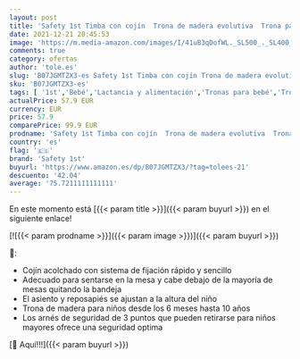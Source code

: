 ```yaml
---
layout: post
title: 'Safety 1st Timba con cojín  Trona de madera evolutiva  Trona para bebés con bandeja extraíble  Silla de altura regulable crece con el niño 6 meses - 10 años  color Natural'
date: 2021-12-21 20:45:53
image: 'https://m.media-amazon.com/images/I/41uB3qDofWL._SL500_._SL400_.jpg'
comments: true
category: ofertas
author: 'tole.es'
slug: 'B07JGMTZX3-es Safety 1st Timba con cojín Trona de madera evolutiva Trona...'
sku: 'B07JGMTZX3-es'
tags: [ '1st','Bebé','Lactancia y alimentación','Tronas para bebé','Tronas y asientos','bebés','safety','safety 1st','trona', ]
actualPrice: 57.9 EUR
currency: EUR
price: 57.9
comparePrice: 99.9 EUR
prodname: 'Safety 1st Timba con cojín  Trona de madera evolutiva  Trona para bebés con bandeja extraíble  Silla de altura regulable crece con el niño 6 meses - 10 años  color Natural'
country: 'es'
flag: '🇪🇸'
brand: 'Safety 1st'
buyurl: 'https://www.amazon.es/dp/B07JGMTZX3/?tag=tolees-21'
descuento: '42.04'
average: '75.7211111111111'
---
```


En este momento está [{{< param title >}}]({{< param buyurl >}}) en el siguiente enlace!

[![{{< param prodname >}}]({{< param image >}})]({{< param buyurl >}})

🔎:

- Cojín acolchado con sistema de fijación rápido y sencillo
- Adecuado para sentarse en la mesa y cabe debajo de la mayoría de mesas quitando la bandeja
- El asiento y reposapiés se ajustan a la altura del niño
- Trona de madera para niños desde los 6 meses hasta 10 años
- Los arnés de seguridad de 3 puntos que pueden retirarse para niños mayores ofrece una seguridad optima

[🛒 Aquí!!!]({{< param buyurl >}})
